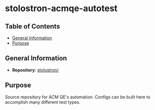 # stolostron-acmqe-autotest<!-- omit from toc -->

## Table of Contents<!-- omit from toc -->
- [General Information](#general-information)
- [Purpose](#purpose)

## General Information

- **Repository**: [stolostron/](https://github.com/stolostron/acmqe-autotest)

## Purpose

Source repository for ACM QE's automation. Configs can be built here to accomplish many different test types.
